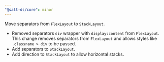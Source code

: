 ```yaml
---
"@salt-ds/core": minor
---
```


Move separators from `FlexLayout` to `StackLayout`.

 - Removed separators `div` wrapper with `display:content` from `FlexLayout`. 
   This change removes separators from `FlexLayout` and allows styles like `.classname > div` to be passed.
 - Add separators to `StackLayout`.
 - Add direction to `StackLayout` to allow horizontal stacks.
